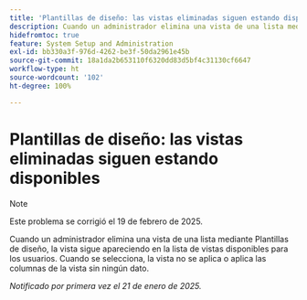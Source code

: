 ```yaml
---
title: 'Plantillas de diseño: las vistas eliminadas siguen estando disponibles'
description: Cuando un administrador elimina una vista de una lista mediante Plantillas de diseño, la vista sigue apareciendo en la lista de vistas disponibles para los usuarios. Cuando se selecciona, la vista no se aplica o aplica las columnas de vistas sin ningún dato.
hidefromtoc: true
feature: System Setup and Administration
exl-id: bb330a3f-976d-4262-be3f-50da2961e45b
source-git-commit: 18a1da2b653110f6320dd83d5bf4c31130cf6647
workflow-type: ht
source-wordcount: '102'
ht-degree: 100%

---
```


# Plantillas de diseño: las vistas eliminadas siguen estando disponibles

>[!NOTE]
>
>Este problema se corrigió el 19 de febrero de 2025.

Cuando un administrador elimina una vista de una lista mediante Plantillas de diseño, la vista sigue apareciendo en la lista de vistas disponibles para los usuarios. Cuando se selecciona, la vista no se aplica o aplica las columnas de la vista sin ningún dato.

_Notificado por primera vez el 21 de enero de 2025._
